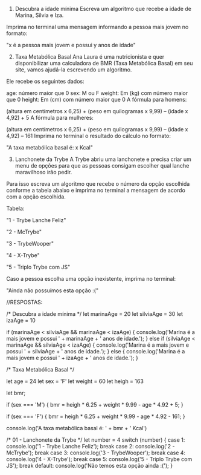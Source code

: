 1. Descubra a idade mínima
Escreva um algoritmo que recebe a idade de Marina, Silvia e Iza.

Imprima no terminal uma mensagem informando a pessoa mais jovem no formato:

"x é a pessoa mais jovem e possui y anos de idade"

2. Taxa Metabólica Basal
Ana Laura é uma nutricionista e quer disponibilizar uma calculadora de BMR (Taxa Metabólica Basal) em seu site, vamos ajudá-la escrevendo um algoritmo.

Ele recebe os seguintes dados:

age: número maior que 0
sex: M ou F
weight: Em (kg) com número maior que 0
height: Em (cm) com número maior que 0
A fórmula para homens:

(altura em centímetros x 6,25) + (peso em quilogramas x 9,99) – (idade x 4,92) + 5
A fórmula para mulheres:

(altura em centímetros x 6,25) + (peso em quilogramas x 9,99) – (idade x 4,92) – 161
Imprima no terminal o resultado do cálculo no formato:

"A taxa metabólica basal é: x Kcal"

3. Lanchonete da Trybe
A Trybe abriu uma lanchonete e precisa criar um menu de opções para que as pessoas consigam escolher qual lanche maravilhoso irão pedir.

Para isso escreva um algoritmo que recebe o número da opção escolhida conforme a tabela abaixo e imprima no terminal a mensagem de acordo com a opção escolhida.

Tabela:

"1 - Trybe Lanche Feliz"

"2 - McTrybe"

"3 - TrybeWooper"

"4 - X-Trybe"

"5 - Triplo Trybe com JS"

Caso a pessoa escolha uma opção inexistente, imprima no terminal:

"Ainda não possuímos esta opção :("


//RESPOSTAS:

/* Descubra a idade mínima */
let marinaAge = 20
let silviaAge = 30
let izaAge = 10

  if (marinaAge < silviaAge && marinaAge < izaAge) {
    console.log('Marina é a mais jovem e possui ' + marinaAge + ' anos de idade.'); 
  } else if (silviaAge < marinaAge && silviaAge < izaAge) {
   console.log('Marina é a mais jovem e possui ' + silviaAge + ' anos de idade.');
  } else {
    console.log('Marina é a mais jovem e possui ' + izaAge + ' anos de idade.');
  }



/* Taxa Metabólica Basal */

let age = 24
let sex = 'F'
let weight = 60
let heigh = 163

  let bmr;

  if (sex === 'M') {
    bmr = heigh * 6.25 + weight * 9.99 - age * 4.92 + 5;
  }

  if (sex === 'F') {
    bmr = heigh * 6.25 + weight * 9.99 - age * 4.92 - 161;
  }

  console.log('A taxa metabólica basal é: ' + bmr + ' Kcal') 



/*  01 - Lanchonete da Trybe */
let number = 4
  switch (number) {
    case 1:
      console.log('1 - Trybe Lanche Feliz');
      break
    case 2:
      console.log('2 - McTrybe');
      break
    case 3:
      console.log('3 - TrybeWooper');
      break
    case 4:
      console.log('4 - X-Trybe');
      break
    case 5:
     console.log('5 - Triplo Trybe com JS');
     break
    default:
      console.log('Não temos esta opção ainda :(');
  }

